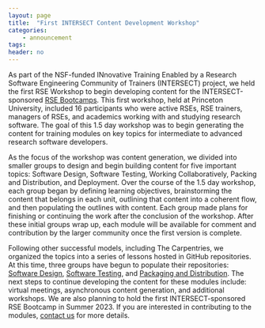 ```yaml
---
layout: page
title:  "First INTERSECT Content Development Workshop"
categories:
    - announcement
tags:
header: no
---
```


As part of the NSF-funded INnovative Training Enabled by a Research Software Engineering Community of Trainers (INTERSECT) project, we held the first RSE Workshop to begin developing content for the INTERSECT-sponsored [RSE Bootcamps](https://intersect-training.org/bootcamps/). This first workshop, held at Princeton University, included 16 participants who were active RSEs, RSE trainers, managers of RSEs, and academics working with and studying research software. The goal of this 1.5 day workshop was to begin generating the content for training modules on key topics for intermediate to advanced research software developers.

As the focus of the workshop was content generation, we divided into smaller groups to design and begin building content for five important topics: Software Design, Software Testing, Working Collaboratively, Packing and Distribution, and Deployment. Over the course of the 1.5 day workshop, each group began by defining learning objectives, brainstorming the content that belongs in each unit, outlining that content into a coherent flow, and then populating the outlines with content.  Each group made plans for finishing or continuing the work after the conclusion of the workshop. After these initial groups wrap up, each module will be available for comment and contribution by the larger community once the first version is complete.

Following other successful models, including The Carpentries, we organized the topics into a series of lessons hosted in GitHub repositories. At this time, three groups have begun to populate their repositories: [Software Design](https://github.com/INTERSECT-training/software-design), [Software Testing](https://github.com/INTERSECT-training/testing), and [Packaging and Distribution](https://github.com/INTERSECT-training/packaging). The next steps to continue developing the content for these modules include: virtual meetings, asynchronous content generation, and additional workshops. We are also planning to hold the first INTERSECT-sponsored RSE Bootcamp in Summer 2023. If you are interested in contributing to the modules, [contact us](https://intersect-training.org/contact/) for more details.
